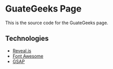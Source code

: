 # GuateGeeks Page

This is the source code for the GuateGeeks page.

## Technologies

- [Reveal.js](https://revealjs.com/)
- [Font Awesome](https://fontawesome.com/)
- [GSAP](https://gsap.com/)
